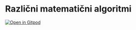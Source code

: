 # Različni matematični algoritmi

[![Open in Gitpod](https://gitpod.io/button/open-in-gitpod.svg)](https://gitpod.io/#https://github.com/GameDevNoOne/Matematika)